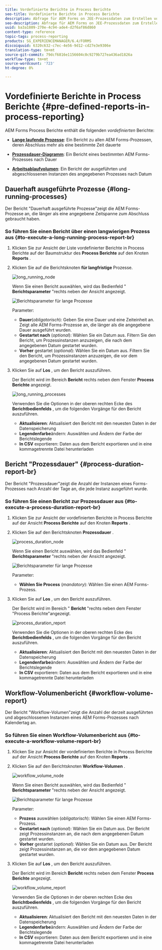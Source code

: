 ```yaml
---
title: Vordefinierte Berichte in Process Berichte
seo-title: Vordefinierte Berichte in Process Berichte
description: Abfrage für AEM Forms on JEE-Prozessdaten zum Erstellen von Berichten über langlaufende Prozesse, Prozessdauer und Arbeitsablaufvolumen
seo-description: Abfrage für AEM Forms on JEE-Prozessdaten zum Erstellen von Berichten über langlaufende Prozesse, Prozessdauer und Arbeitsablaufvolumen
uuid: ba3a1809-270e-4c94-ade4-d2f6af86d860
content-type: reference
topic-tags: process-reporting
products: SG_EXPERIENCEMANAGER/6.4/FORMS
discoiquuid: 6320c632-c7ec-4e56-9d12-cd27e3e9306e
translation-type: tm+mt
source-git-commit: 79dcf6816e1156604c0c9279b727ea436ad1826a
workflow-type: tm+mt
source-wordcount: '723'
ht-degree: 0%

---
```



# Vordefinierte Berichte in Process Berichte {#pre-defined-reports-in-process-reporting}

AEM Forms Process Berichte enthält die folgenden *vordefinierten* Berichte:

* **[Lange laufende Prozesse](/help/forms/using/process-reporting/pre-defined-reports-in-process-reporting.md#p-long-running-processes-p)**: Ein Bericht zu allen AEM Forms-Prozessen, deren Abschluss mehr als eine bestimmte Zeit dauerte

* **[Prozessdauer-Diagramm](/help/forms/using/process-reporting/pre-defined-reports-in-process-reporting.md#p-process-duration-report-br-p)**: Ein Bericht eines bestimmten AEM Forms-Prozesses nach Dauer

* **[Arbeitsablaufvolumen](/help/forms/using/process-reporting/pre-defined-reports-in-process-reporting.md#p-workflow-volume-report-p)**: Ein Bericht der ausgeführten und abgeschlossenen Instanzen des angegebenen Prozesses nach Datum

## Dauerhaft ausgeführte Prozesse {#long-running-processes}

Der Bericht &quot;Dauerhaft ausgeführte Prozesse&quot;zeigt die AEM Forms-Prozesse an, die länger als eine angegebene Zeitspanne zum Abschluss gebraucht haben.

### So führen Sie einen Bericht über einen langwierigen Prozess aus {#to-execute-a-long-running-process-report-br}

1. Klicken Sie zur Ansicht der Liste vordefinierter Berichte in Process Berichte auf der Baumstruktur des **Process Berichte** auf den Knoten **Reports** .
1. Klicken Sie auf die Berichtsknoten **für langfristige** Prozesse.

   ![long_running_node](assets/long_running_node.png)

   Wenn Sie einen Bericht auswählen, wird das Bedienfeld &quot; **Berichtsparameter** &quot;rechts neben der Ansicht angezeigt.

   ![Berichtsparameter für lange Prozesse](assets/report_parameters_panel.png)

   Parameter:

   * **Dauer**(*obligatorisch*): Geben Sie eine Dauer und eine Zeiteinheit an. Zeigt alle AEM Forms-Prozesse an, die länger als die angegebene Dauer ausgeführt wurden.
   * **Gestartet nach** (*optional*): Wählen Sie ein Datum aus. Filtern Sie den Bericht, um Prozessinstanzen anzuzeigen, die nach dem angegebenen Datum gestartet wurden.
   * **Vorher** gestartet (*optional*): Wählen Sie ein Datum aus. Filtern Sie den Bericht, um Prozessinstanzen anzuzeigen, die vor dem angegebenen Datum gestartet wurden.

1. Klicken Sie auf **Los** , um den Bericht auszuführen.

   Der Bericht wird im Bereich **Bericht** rechts neben dem Fenster **Process Berichte** angezeigt.

   ![long_running_processes](assets/long_running_processes.png)

   Verwenden Sie die Optionen in der oberen rechten Ecke des **Berichtbedienfelds** , um die folgenden Vorgänge für den Bericht auszuführen.

   * **Aktualisieren**: Aktualisiert den Bericht mit den neuesten Daten in der Datenspeicherung
   * **Legendenfarbe**&#x200B;ändern: Auswählen und Ändern der Farbe der Berichtslegende
   * **In CSV** exportieren: Daten aus dem Bericht exportieren und in eine kommagetrennte Datei herunterladen

## Bericht &quot;Prozessdauer&quot; {#process-duration-report-br}

Der Bericht &quot;Prozessdauer&quot;zeigt die Anzahl der Instanzen eines Forms-Prozesses nach Anzahl der Tage an, die jede Instanz ausgeführt wurde.

### So führen Sie einen Bericht zur Prozessdauer aus {#to-execute-a-process-duration-report-br}

1. Klicken Sie zur Ansicht der vordefinierten Berichte in Process Berichte auf der Ansicht **Process Berichte** auf den Knoten **Reports** .
1. Klicken Sie auf den Berichtsknoten **Prozessdauer** .

   ![process_duration_node](assets/process_duration_node.png)

   Wenn Sie einen Bericht auswählen, wird das Bedienfeld &quot; **Berichtsparameter** &quot;rechts neben der Ansicht angezeigt.

   ![Berichtsparameter für lange Prozesse](assets/process_duration_params.png)

   Parameter:

   * **Wählen Sie Process** (*mandatory*): Wählen Sie einen AEM Forms-Prozess.

1. Klicken Sie auf **Los** , um den Bericht auszuführen.

   Der Bericht wird im Bereich &quot; **Bericht** &quot;rechts neben dem Fenster &quot;Process Berichte&quot;angezeigt.

   ![process_duration_report](assets/process_duration_report.png)

   Verwenden Sie die Optionen in der oberen rechten Ecke des **Berichtbedienfelds** , um die folgenden Vorgänge für den Bericht auszuführen.

   * **Aktualisieren**: Aktualisiert den Bericht mit den neuesten Daten in der Datenspeicherung
   * **Legendenfarbe**&#x200B;ändern: Auswählen und Ändern der Farbe der Berichtslegende
   * **In CSV** exportieren: Daten aus dem Bericht exportieren und in eine kommagetrennte Datei herunterladen

## Workflow-Volumenbericht {#workflow-volume-report}

Der Bericht &quot;Workflow-Volumen&quot;zeigt die Anzahl der derzeit ausgeführten und abgeschlossenen Instanzen eines AEM Forms-Prozesses nach Kalendertag an.

### So führen Sie einen Workflow-Volumenbericht aus {#to-execute-a-workflow-volume-report-br}

1. Klicken Sie zur Ansicht der vordefinierten Berichte in Process Berichte auf der Ansicht **Process Berichte** auf den Knoten **Reports** .
1. Klicken Sie auf den Berichtsknoten **Workflow-Volumen** .

   ![workflow_volume_node](assets/workflow_volume_node.png)

   Wenn Sie einen Bericht auswählen, wird das Bedienfeld &quot; **Berichtsparameter** &quot;rechts neben der Ansicht angezeigt.

   ![Berichtsparameter für lange Prozesse](assets/workflow_volume_params.png)

   Parameter:

   * **Prozess** auswählen (*obligatorisch*): Wählen Sie einen AEM Forms-Prozess.
   * **Gestartet nach** (*optional*): Wählen Sie ein Datum aus. Der Bericht zeigt Prozessinstanzen an, die nach dem angegebenen Datum gestartet wurden.
   * **Vorher** gestartet (*optional*): Wählen Sie ein Datum aus. Der Bericht zeigt Prozessinstanzen an, die vor dem angegebenen Datum gestartet wurden.

1. Klicken Sie auf **Los** , um den Bericht auszuführen.

   Der Bericht wird im Bereich **Bericht** rechts neben dem Fenster **Process Berichte** angezeigt.

   ![workflow_volume_report](assets/workflow_volume_report.png)

   Verwenden Sie die Optionen in der oberen rechten Ecke des **Berichtbedienfelds** , um die folgenden Vorgänge für den Bericht auszuführen.

   * **Aktualisieren**: Aktualisiert den Bericht mit den neuesten Daten in der Datenspeicherung
   * **Legendenfarbe**&#x200B;ändern: Auswählen und Ändern der Farbe der Berichtslegende
   * **In CSV** exportieren: Daten aus dem Bericht exportieren und in eine kommagetrennte Datei herunterladen

